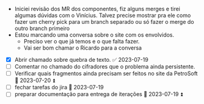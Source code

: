 - Iniciei revisão dos MR dos componentes, fiz alguns merges e tirei algumas dúvidas com o Vinícius. Talvez precise mostrar pra ele como fazer um cherry pick para um branch separado ou só fazer o merge do outro branch primeiro
- Estou marcando uma conversa sobre o site com os envolvidos.
	- Preciso ver o que já temos e o que falta fazer.
	- Vai ser bom chamar o Ricardo para a conversa
- [x] Abrir chamado sobre quebra de texto. ✅ 2023-07-19
- [ ] Comentar no chamado do cifradores que o problema ainda persistente.
- [ ] Verificar quais fragmentos ainda precisam ser feitos no site da PetroSoft 📅 2023-07-20 ⏫ 
- [ ] fechar tarefas do jira 📅 2023-07-19 
- [ ] preparar documentação para entrega de iterações  📅 2023-07-19 ⏫ 